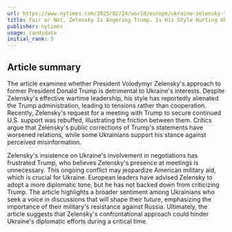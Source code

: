 ```yaml
---
url: https://www.nytimes.com/2025/02/24/world/europe/ukraine-zelensky-trump.html
title: Fair or Not, Zelensky Is Angering Trump. Is His Style Hurting Ukraine?
publisher: nytimes
usage: candidate
initial_rank: 3
---
```

## Article summary
The article examines whether President Volodymyr Zelensky's approach to former President Donald Trump is detrimental to Ukraine's interests. Despite Zelensky's effective wartime leadership, his style has reportedly alienated the Trump administration, leading to tensions rather than cooperation. Recently, Zelensky's request for a meeting with Trump to secure continued U.S. support was rebuffed, illustrating the friction between them. Critics argue that Zelensky's public corrections of Trump's statements have worsened relations, while some Ukrainians support his stance against perceived misinformation.

Zelensky's insistence on Ukraine's involvement in negotiations has frustrated Trump, who believes Zelensky's presence at meetings is unnecessary. This ongoing conflict may jeopardize American military aid, which is crucial for Ukraine. European leaders have advised Zelensky to adopt a more diplomatic tone, but he has not backed down from criticizing Trump. The article highlights a broader sentiment among Ukrainians who seek a voice in discussions that will shape their future, emphasizing the importance of their military's resistance against Russia. Ultimately, the article suggests that Zelensky's confrontational approach could hinder Ukraine's diplomatic efforts during a critical time.
